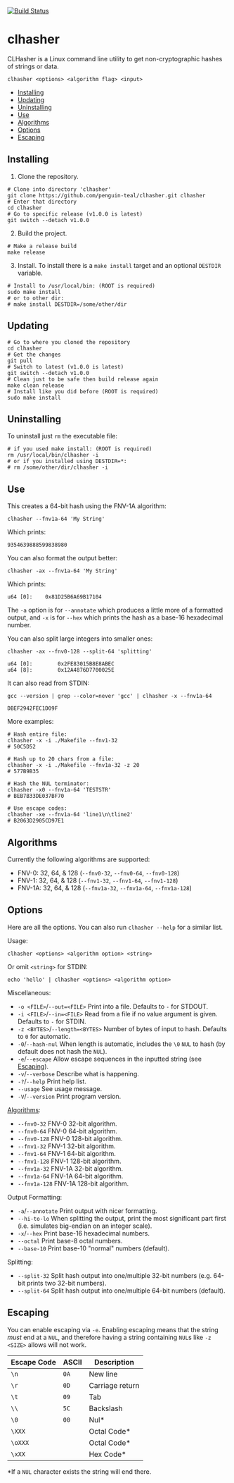 [![Build Status](https://github.com/penguin-teal/clhasher/actions/workflows/Build.yml/badge.svg)](https://github.com/penguin-teal/clhasher/actions/workflows/Build.yml)

# clhasher
CLHasher is a Linux command line utility to get non-cryptographic hashes
of strings or data.

```shell
clhasher <options> <algorithm flag> <input>
```

- [Installing](#installing)
- [Updating](#updating)
- [Uninstalling](#uninstalling)
- [Use](#use)
- [Algorithms](#algorithms)
- [Options](#options)
- [Escaping](#escaping)

## Installing

1. Clone the repository.
```shell
# Clone into directory 'clhasher'
git clone https://github.com/penguin-teal/clhasher.git clhasher
# Enter that directory
cd clhasher
# Go to specific release (v1.0.0 is latest)
git switch --detach v1.0.0
```

2. Build the project.
```shell
# Make a release build
make release
```

3. Install. To install there is a `make install` target and an optional `DESTDIR` variable.
```shell
# Install to /usr/local/bin: (ROOT is required)
sudo make install
# or to other dir:
# make install DESTDIR=/some/other/dir
```

## Updating

```shell
# Go to where you cloned the repository
cd clhasher
# Get the changes
git pull
# Switch to latest (v1.0.0 is latest)
git switch --detach v1.0.0
# Clean just to be safe then build release again
make clean release
# Install like you did before (ROOT is required)
sudo make install
```

## Uninstalling

To uninstall just `rm` the executable file:
```shell
# if you used make install: (ROOT is required)
rm /usr/local/bin/clhasher -i
# or if you installed using DESTDIR=*:
# rm /some/other/dir/clhasher -i
```

## Use

This creates a 64-bit hash using the FNV-1A algorithm:
```shell
clhasher --fnv1a-64 'My String'
```
Which prints:
```
9354639888599838980
```

You can also format the output better:
```shell
clhasher -ax --fnv1a-64 'My String'
```
Which prints:
```
u64 [0]:    0x81D25B6A69B17104
```

The `-a` option is for `--annotate` which produces a little more of a formatted
output, and `-x` is for `--hex` which prints the hash as a base-16 hexadecimal
number.

You can also split large integers into smaller ones:
```shell
clhasher -ax --fnv0-128 --split-64 'splitting'
```

```
u64 [0]:        0x2FE83015B8E8ABEC
u64 [8]:        0x12A4876D7700025E
```

It can also read from STDIN:
```shell
gcc --version | grep --color=never 'gcc' | clhasher -x --fnv1a-64
```

```
DBEF2942FEC1D09F
```

More examples:
```shell
# Hash entire file:
clhasher -x -i ./Makefile --fnv1-32
# 50C5D52

# Hash up to 20 chars from a file:
clhasher -x -i ./Makefile --fnv1a-32 -z 20
# 577B9B35

# Hash the NUL terminator:
clhasher -x0 --fnv1a-64 'TESTSTR'
# BEB7B33DE037BF70

# Use escape codes:
clhasher -xe --fnv1a-64 'line1\n\tline2'
# B2063D2905CD97E1
```

## Algorithms

Currently the following algorithms are supported:

- FNV-0: 32, 64, & 128 (`--fnv0-32`, `--fnv0-64`, `--fnv0-128`)
- FNV-1: 32, 64, & 128 (`--fnv1-32`, `--fnv1-64`, `--fnv1-128`)
- FNV-1A: 32, 64, & 128 (`--fnv1a-32`, `--fnv1a-64`, `--fnv1a-128`)

## Options

Here are all the options. You can also run `clhasher --help` for a similar list.

Usage:

```shell
clhasher <options> <algorithm option> <string>
```
Or omit `<string>` for STDIN:
```shell
echo 'hello' | clhasher <options> <algorithm option>
```

Miscellaneous:

- `-o <FILE>`/`--out=<FILE>` Print into a file. Defaults to `-` for STDOUT.
- `-i <FILE>`/`--in=<FILE>` Read from a file if no value argument is given. Defaults to `-` for STDIN.
- `-z <BYTES>`/`--length=<BYTES>` Number of bytes of input to hash. Defaults to `0` for automatic.
- `-0`/`--hash-nul` When length is automatic, includes the `\0` `NUL` to hash (by default does not hash the `NUL`).
- `-e`/`--escape` Allow escape sequences in the inputted string (see [Escaping](#escaping)).
- `-v`/`--verbose` Describe what is happening.
- `-?`/`--help` Print help list.
- `--usage` See usage message.
- `-V`/`--version` Print program version.

[Algorithms](#algorithms):

- `--fnv0-32` FNV-0 32-bit algorithm.
- `--fnv0-64` FNV-0 64-bit algorithm.
- `--fnv0-128` FNV-0 128-bit algorithm.
- `--fnv1-32` FNV-1 32-bit algorithm.
- `--fnv1-64` FNV-1 64-bit algorithm.
- `--fnv1-128` FNV-1 128-bit algorithm.
- `--fnv1a-32` FNV-1A 32-bit algorithm.
- `--fnv1a-64` FNV-1A 64-bit algorithm.
- `--fnv1a-128` FNV-1A 128-bit algorithm.

Output Formatting:

- `-a`/`--annotate` Print output with nicer formatting.
- `--hi-to-lo` When splitting the output, print the most significant part first (i.e. simulates big-endian on an integer scale).
- `-x`/`--hex` Print base-16 hexadecimal numbers.
- `--octal` Print base-8 octal numbers.
- `--base-10` Print base-10 "normal" numbers (default).

Splitting:

- `--split-32` Split hash output into one/multiple 32-bit numbers (e.g. 64-bit prints two 32-bit numbers).
- `--split-64` Split hash output into one/multiple 64-bit numbers (default).

## Escaping

You can enable escaping via `-e`. Enabling escaping means that the string _must_
end at a `NUL`, and therefore having a string containing `NUL`s like
`-z <SIZE>` allows will not work.

| Escape Code    | ASCII | Description |
|----------------|-------|-------------|
| `\n`           | `0A`  | New line    |
| `\r`           | `0D`  | Carriage return |
| `\t`           | `09`  | Tab         |
| `\\`           | `5C`  | Backslash   |
| `\0`           | `00`  | Nul*        |
| `\XXX`         |       | Octal Code* |
| `\oXXX`        |       | Octal Code* |
| `\xXX`         |       | Hex Code*   |

*If a `NUL` character exists the string will end there.